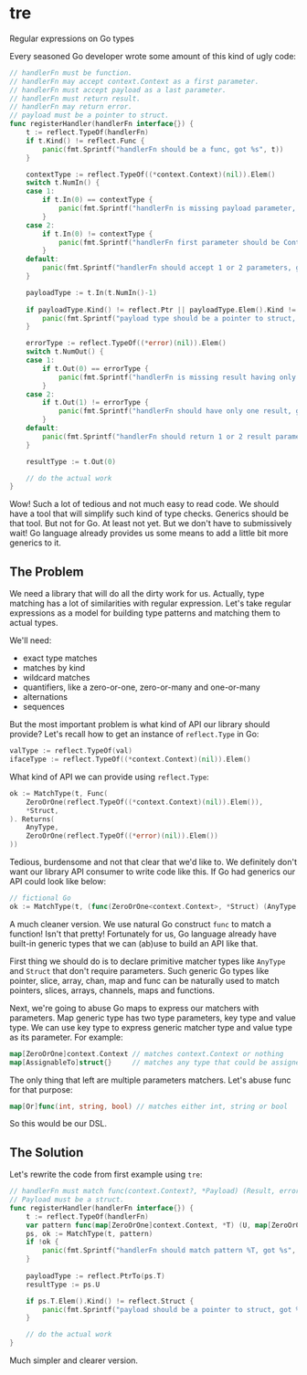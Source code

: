 # tre
Regular expressions on Go types

Every seasoned Go developer wrote some amount of this kind of ugly code:
```go
// handlerFn must be function.
// handlerFn may accept context.Context as a first parameter.
// handlerFn must accept payload as a last parameter.
// handlerFn must return result.
// handlerFn may return error.
// payload must be a pointer to struct.
func registerHandler(handlerFn interface{}) {
    t := reflect.TypeOf(handlerFn)
    if t.Kind() != reflect.Func {
        panic(fmt.Sprintf("handlerFn should be a func, got %s", t))
    }

    contextType := reflect.TypeOf((*context.Context)(nil)).Elem()
    switch t.NumIn() {
    case 1:
        if t.In(0) == contextType {
            panic(fmt.Sprintf("handlerFn is missing payload parameter, got %s", t))
        }
    case 2:
        if t.In(0) != contextType {
            panic(fmt.Sprintf("handlerFn first parameter should be Context, got %s", t))
        }
    default:
        panic(fmt.Sprintf("handlerFn should accept 1 or 2 parameters, got %s", t))
    }

    payloadType := t.In(t.NumIn()-1)
    
    if payloadType.Kind() != reflect.Ptr || payloadType.Elem().Kind != reflect.Struct {
        panic(fmt.Sprintf("payload type should be a pointer to struct, got %s", t))
    }

    errorType := reflect.TypeOf((*error)(nil)).Elem()
    switch t.NumOut() {
    case 1:
        if t.Out(0) == errorType {
            panic(fmt.Sprintf("handlerFn is missing result having only error, got %s", t))
        }
    case 2:
        if t.Out(1) != errorType {
            panic(fmt.Sprintf("handlerFn should have only one result, got %s", t))
        }
    default:
        panic(fmt.Sprintf("handlerFn should return 1 or 2 result parameters, got %s", t))
    }

    resultType := t.Out(0)

    // do the actual work
}
```

Wow! Such a lot of tedious and not much easy to read code. We should have
a tool that will simplify such kind of type checks. Generics should be 
that tool. But not for Go. At least not yet. But we don't have to submissively
wait! Go language already provides us some means to add a little bit more
generics to it.

## The Problem

We need a library that will do all the dirty work for us. Actually, type
matching has a lot of similarities with regular expression. Let's take
regular expressions as a model for building type patterns and matching
them to actual types.

We'll need:
- exact type matches
- matches by kind
- wildcard matches
- quantifiers, like a zero-or-one, zero-or-many and one-or-many
- alternations
- sequences

But the most important problem is what kind of API our library should 
provide? Let's recall how to get an instance of `reflect.Type` in Go:
```go
valType := reflect.TypeOf(val)
ifaceType := reflect.TypeOf((*context.Context)(nil)).Elem()
```

What kind of API we can provide using `reflect.Type`:
```go
ok := MatchType(t, Func(
    ZeroOrOne(reflect.TypeOf((*context.Context)(nil)).Elem()),
    *Struct,
). Returns(
    AnyType,
    ZeroOrOne(reflect.TypeOf((*error)(nil)).Elem())
))
```

Tedious, burdensome and not that clear that we'd like to. We definitely
don't want our library API consumer to write code like this. If Go had generics
our API could look like below:
```go
// fictional Go
ok := MatchType(t, (func(ZeroOrOne<context.Context>, *Struct) (AnyType, ZeroOrOne<error>))(nil))
```

A much cleaner version. We use natural Go construct `func` to match a function!
Isn't that pretty! Fortunately for us, Go language already have built-in generic types that we
can (ab)use to build an API like that.

First thing we should do is to declare primitive matcher types like `AnyType`
and `Struct` that don't require parameters. Such generic Go types like pointer,
slice, array, chan, map and func can be naturally used to match pointers,
slices, arrays, channels, maps and functions.   

Next, we're going to abuse Go maps to express our matchers with parameters. 
Map generic type has two type parameters, key type and value type. We can 
use key type to express generic matcher type and value type as its parameter.
For example:
```go
map[ZeroOrOne]context.Context // matches context.Context or nothing
map[AssignableTo]struct{}     // matches any type that could be assigned to an empty struct
```

The only thing that left are multiple parameters matchers. Let's abuse
func for that purpose:
```go
map[Or]func(int, string, bool) // matches either int, string or bool
```

So this would be our DSL.

## The Solution

Let's rewrite the code from first example using `tre`:
```go
// handlerFn must match func(context.Context?, *Payload) (Result, error?).
// Payload must be a struct.
func registerHandler(handlerFn interface{}) {
    t := reflect.TypeOf(handlerFn)
    var pattern func(map[ZeroOrOne]context.Context, *T) (U, map[ZeroOrOne]error)
    ps, ok := MatchType(t, pattern)
    if !ok {
        panic(fmt.Sprintf("handlerFn should match pattern %T, got %s", pattern, t))
    }
    
    payloadType := reflect.PtrTo(ps.T)
    resultType := ps.U

    if ps.T.Elem().Kind() != reflect.Struct {
        panic(fmt.Sprintf("payload should be a pointer to struct, got %s", payloadType))
    }

    // do the actual work
}
```

Much simpler and clearer version.